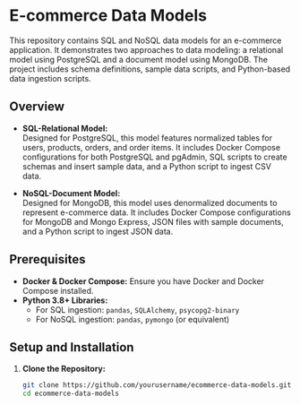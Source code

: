 # E-commerce Data Models

This repository contains SQL and NoSQL data models for an e-commerce application. It demonstrates two approaches to data modeling: a relational model using PostgreSQL and a document model using MongoDB. The project includes schema definitions, sample data scripts, and Python-based data ingestion scripts.

## Overview

- **SQL-Relational Model:**  
  Designed for PostgreSQL, this model features normalized tables for users, products, orders, and order items. It includes Docker Compose configurations for both PostgreSQL and pgAdmin, SQL scripts to create schemas and insert sample data, and a Python script to ingest CSV data.

- **NoSQL-Document Model:**  
  Designed for MongoDB, this model uses denormalized documents to represent e-commerce data. It includes Docker Compose configurations for MongoDB and Mongo Express, JSON files with sample documents, and a Python script to ingest JSON data.
  


## Prerequisites

- **Docker & Docker Compose:** Ensure you have Docker and Docker Compose installed.
- **Python 3.8+ Libraries:**  
  - For SQL ingestion: `pandas`, `SQLAlchemy`, `psycopg2-binary`  
  - For NoSQL ingestion: `pandas`, `pymongo` (or equivalent)

## Setup and Installation

1. **Clone the Repository:**
   ```bash
   git clone https://github.com/yourusername/ecommerce-data-models.git
   cd ecommerce-data-models
   ```
